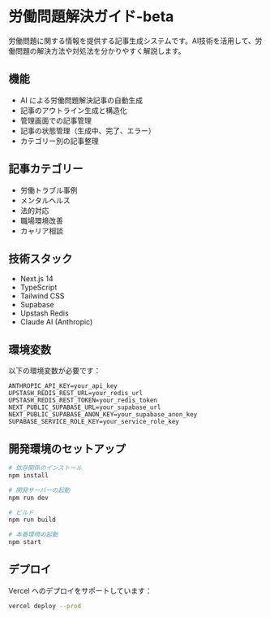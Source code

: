 # 労働問題解決ガイド-beta

労働問題に関する情報を提供する記事生成システムです。AI技術を活用して、労働問題の解決方法や対処法を分かりやすく解説します。

## 機能

- AI による労働問題解決記事の自動生成
- 記事のアウトライン生成と構造化
- 管理画面での記事管理
- 記事の状態管理（生成中、完了、エラー）
- カテゴリー別の記事整理

## 記事カテゴリー

- 労働トラブル事例
- メンタルヘルス
- 法的対応
- 職場環境改善
- カャリア相談

## 技術スタック

- Next.js 14
- TypeScript
- Tailwind CSS
- Supabase
- Upstash Redis
- Claude AI (Anthropic)

## 環境変数

以下の環境変数が必要です：

```env
ANTHROPIC_API_KEY=your_api_key
UPSTASH_REDIS_REST_URL=your_redis_url
UPSTASH_REDIS_REST_TOKEN=your_redis_token
NEXT_PUBLIC_SUPABASE_URL=your_supabase_url
NEXT_PUBLIC_SUPABASE_ANON_KEY=your_supabase_anon_key
SUPABASE_SERVICE_ROLE_KEY=your_service_role_key
```

## 開発環境のセットアップ

```bash
# 依存関係のインストール
npm install

# 開発サーバーの起動
npm run dev

# ビルド
npm run build

# 本番環境の起動
npm start
```

## デプロイ

Vercel へのデプロイをサポートしています：

```bash
vercel deploy --prod
```
